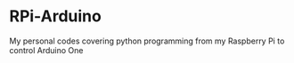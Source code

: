 # RPi-Arduino
My personal codes covering python programming from my Raspberry Pi to control Arduino One
